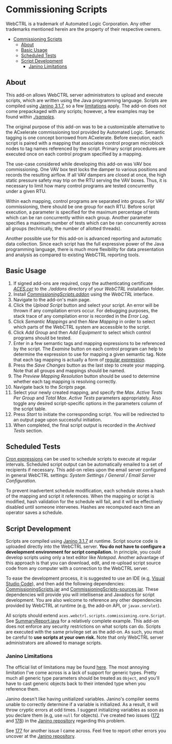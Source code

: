 # Commissioning Scripts

WebCTRL is a trademark of Automated Logic Corporation. Any other trademarks mentioned herein are the property of their respective owners.

- [Commissioning Scripts](#commissioning-scripts)
  - [About](#about)
  - [Basic Usage](#basic-usage)
  - [Scheduled Tests](#scheduled-tests)
  - [Script Development](#script-development)
    - [Janino Limitations](#janino-limitations)

## About

This add-on allows WebCTRL server administrators to upload and execute scripts, which are written using the Java programming language. Scripts are compiled using [Janino 3.1.7](http://janino-compiler.github.io/janino/), so a few [limitations](#janino-limitations) apply. The add-on does not come prepackaged with any scripts; however, a few examples may be found within [*./samples*](./samples).

The original purpose of this add-on was to be a customizable alternative to the ACxelerate commissioning tool provided by Automated Logic. Semantic tagging is one concept borrowed from ACxelerate. Before execution, each script is paired with a mapping that associates control program microblock nodes to tag names referenced by the script. Primary script procedures are executed once on each control program specified by a mapping.

The use-case considered while developing this add-on was VAV box commissioning. One VAV box test locks the damper to various positions and records the resulting airflow. If all VAV dampers are closed at once, the high static pressure safety may trip on the RTU serving the VAV boxes. Thus, it is necessary to limit how many control programs are tested concurrently under a given RTU.

Within each mapping, control programs are separated into groups. For VAV commissioning, there should be one group for each RTU. Before script execution, a parameter is specified for the maximum percentage of tests which can be ran concurrently within each group. Another parameter specifies a maximum number of tests which can be ran concurrently across all groups (technically, the number of allotted threads).

Another possible use for this add-on is advanced reporting and automatic data collection. Since each script has the full expressive power of the Java programming language, there is much more flexibility for data presentation and analysis as compared to existing WebCTRL reporting tools.

## Basic Usage

1. If signed add-ons are required, copy the authenticating certificate [*ACES.cer*](https://github.com/automatic-controls/addon-dev-script/blob/main/ACES.cer?raw=true) to the *./addons* directory of your *WebCTRL* installation folder.
2. Install [*CommissioningScripts.addon*](https://github.com/automatic-controls/commissioning-scripts/releases/latest/download/CommissioningScripts.addon) using the *WebCTRL* interface.
3. Navigate to the add-on's main page.
4. Click the *Upload Script* button and select your script. An error will be thrown if any compilation errors occur. For debugging purposes, the stack trace of any compilation error is recorded in the *Error Log*.
5. Click *Semantic Mappings* and then *New Mapping* in order to select which parts of the WebCTRL system are accessible to the script.
6. Click *Add Group* and then *Add Equipment* to select which control programs should be tested.
7. Enter in a few semantic tags and mapping expressions to be referenced by the script. The *Examine* button on each control program can help to determine the expression to use for mapping a given semantic tag. Note that each tag mapping is actually a form of [regular expression](https://docs.oracle.com/en/java/javase/18/docs/api/java.base/java/util/regex/Pattern.html).
8. Press the *Save Changes* button as the last step to create your mapping. Note that all groups and mappings should be named.
9.  The *Preview Mapping Resolution* button should be used to determine whether each tag mapping is resolving correctly.
10. Navigate back to the *Scripts* page.
11. Select your newly created mapping, and specify the *Max. Active Tests Per Group* and *Total Max. Active Tests* parameters appropriately. Also toggle any desired script-specific options in the parameters column of the script table.
12. Press *Start* to initiate the corresponding script. You will be redirected to an output page upon successful initiation.
13. When completed, the final script output is recorded in the *Archived Tests* section.

## Scheduled Tests

[Cron expressions](https://docs.spring.io/spring-framework/docs/current/javadoc-api/org/springframework/scheduling/support/CronExpression.html#parse-java.lang.String-) can be used to schedule scripts to execute at regular intervals. Scheduled script output can be automatically emailed to a set of recipients if necessary. This add-on relies upon the email server configured in general WebCTRL settings: *System Settings / General / Email Server Configuration*.

To prevent inadvertent schedule modification, each schedule stores a hash of the mapping and script it references. When the mapping or script is modified, hash validation for the schedule will fail, and it will be effectively disabled until someone intervenes. Hashes are recomputed each time an operator saves a schedule.

## Script Development

Scripts are compiled using [Janino 3.1.7](http://janino-compiler.github.io/janino/) at runtime. Script source code is uploaded directly into the WebCTRL server. **You do not have to configure a development environment for script compilation.** In principle, you could develop scripts using only a text editor like *Notepad*. Another advantage of this approach is that you can download, edit, and re-upload script source code from any computer with a connection to the WebCTRL server.

To ease the development process, it is suggested to use an IDE (e.g, [Visual Studio Code](https://code.visualstudio.com/)), and then add the following dependencies: [CommissioningScripts.jar](https://github.com/automatic-controls/commissioning-scripts/releases/latest/download/CommissioningScripts.jar) and [CommissioningScripts-sources.jar](https://github.com/automatic-controls/commissioning-scripts/releases/latest/download/CommissioningScripts-sources.jar). These dependencies will provide you will intellisense and Javadocs for script development. You are also welcome to reference any other dependencies provided by WebCTRL at runtime (e.g, the add-on API, or `javax.servlet`).

All scripts should extend `aces.webctrl.scripts.commissioning.core.Script`. See [SummaryReport.java](./samples/SummaryReport/SummaryReport.java) for a relatively complete example. This add-on does not enforce any security restrictions on what scripts can do. Scripts are executed with the same privilege set as the add-on. As such, you must be careful to **use scripts at your own risk.** Note that only WebCTRL server administrators are allowed to manage scripts.

### Janino Limitations

The official list of limitations may be found [here](http://janino-compiler.github.io/janino/#limitations). The most annoying limitation I've come across is a lack of support for generic types. Pretty much all generic type parameters should be treated as `Object`, and you'll have to cast generic objects back to their intended type when you reference them.

Janino doesn't like having unitialized variables. Janino's compiler seems unable to correctly determine if a variable is initialized. As a result, it will throw cryptic errors at odd times. I suggest initializing variables as soon as you declare them (e.g, use `null` for objects). I've created two issues ([172](https://github.com/janino-compiler/janino/issues/172) and [178](https://github.com/janino-compiler/janino/issues/178)) in the [Janino repository](https://github.com/janino-compiler/janino) regarding this problem.

See [177](https://github.com/janino-compiler/janino/issues/177) for another issue I came across. Feel free to report other errors you uncover at the [Janino repository](https://github.com/janino-compiler/janino/issues).
